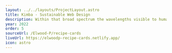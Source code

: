 ```yaml
---
layout: ../../layouts/ProjectLayout.astro
title: Kimba - Sustainable Web Design
description: Within that broad spectrum the wavelengths visible to humans occupy a very narrow band.
year: 2022
order: 5
sourceUrl: /Elwood-P/recipe-cards
liveUrl: https://elwoodp-recipe-cards.netlify.app/
icon: astro
---
```

